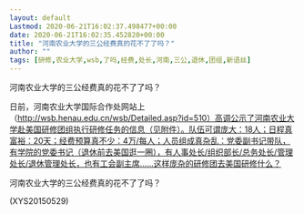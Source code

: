 ```yaml
---
layout: default
Lastmod: 2020-06-21T16:02:37.498477+00:00
date: 2020-06-21T16:02:35.452820+00:00
title: "河南农业大学的三公经费真的花不了了吗？"
author: ""
tags: [研修,农业大学,wsb,了吗,经费,处长,河南,三公,退休,团组,新语丝]
---
```


河南农业大学的三公经费真的花不了了吗？

日前，河南农业大学国际合作处网站上（http://wsb.henau.edu.cn/wsb/Detailed.asp?id=510）高调公示了河南农业大学赴美国研修团组执行研修任务的信息（见附件）。队伍可谓庞大：18人；日程真富裕：20天；经费预算真不少：4万/每人；人员组成真杂乱：党委副书记带队，有学院的党委书记（退休前去美国逛一圈），有人事处长/组织部长/总务处长/管理处长/退休管理处长，也有工会副主席……这样庞杂的研修团去美国研修什么？

河南农业大学的三公经费真的花不了了吗？

(XYS20150529)

